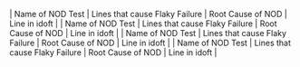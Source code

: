 | Name of NOD Test | Lines that cause Flaky Failure | Root Cause of NOD | Line in idoft |
| Name of NOD Test | Lines that cause Flaky Failure | Root Cause of NOD | Line in idoft |
| Name of NOD Test | Lines that cause Flaky Failure | Root Cause of NOD | Line in idoft |
| Name of NOD Test | Lines that cause Flaky Failure | Root Cause of NOD | Line in idoft |
